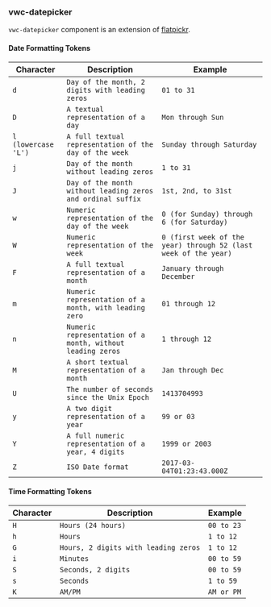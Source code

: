 ### vwc-datepicker

`vwc-datepicker` component is an extension of [flatpickr](https://flatpickr.js.org/).

#### Date Formatting Tokens

| Character           | Description                                                 | Example                                                         |
| ------------------- | ----------------------------------------------------------- | --------------------------------------------------------------- |
| `d`                 | `Day of the month, 2 digits with leading zeros`             | `01 to 31`                                                      |
| `D`                 | `A textual representation of a day`                         | `Mon through Sun`                                               |
| `l (lowercase 'L')` | `A full textual representation of the day of the week`      | `Sunday through Saturday`                                       |
| `j`                 | `Day of the month without leading zeros`                    | `1 to 31`                                                       |
| `J`                 | `Day of the month without leading zeros and ordinal suffix` | `1st, 2nd, to 31st`                                             |
| `w`                 | `Numeric representation of the day of the week`             | `0 (for Sunday) through 6 (for Saturday)`                       |
| `W`                 | `Numeric representation of the week`                        | `0 (first week of the year) through 52 (last week of the year)` |
| `F`                 | `A full textual representation of a month`                  | `January through December`                                      |
| `m`                 | `Numeric representation of a month, with leading zero`      | `01 through 12`                                                 |
| `n`                 | `Numeric representation of a month, without leading zeros`  | `1 through 12`                                                  |
| `M`                 | `A short textual representation of a month`                 | `Jan through Dec`                                               |
| `U`                 | `The number of seconds since the Unix Epoch`                | `1413704993`                                                    |
| `y`                 | `A two digit representation of a year`                      | `99 or 03`                                                      |
| `Y`                 | `A full numeric representation of a year, 4 digits`         | `1999 or 2003`                                                  |
| `Z`                 | `ISO Date format`                                           | `2017-03-04T01:23:43.000Z`                                      |

#### Time Formatting Tokens

| Character | Description                          | Example    |
| --------- | ------------------------------------ | ---------- |
| `H`       | `Hours (24 hours)`                   | `00 to 23` |
| `h`       | `Hours`                              | `1 to 12`  |
| `G`       | `Hours, 2 digits with leading zeros` | `1 to 12`  |
| `i`       | `Minutes`                            | `00 to 59` |
| `S`       | `Seconds, 2 digits`                  | `00 to 59` |
| `s`       | `Seconds`                            | `1 to 59`  |
| `K`       | `AM/PM`                              | `AM or PM` |
